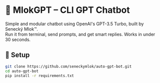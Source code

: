 # 🐍 MlokGPT – CLI GPT Chatbot

Simple and modular chatbot using OpenAI's GPT-3.5 Turbo, built by Senecký Mlok™.  
Run it from terminal, send prompts, and get smart replies. Works in under 30 seconds.

## 🔧 Setup

```bash
git clone https://github.com/seneckymlok/auto-gpt-bot.git
cd auto-gpt-bot
pip install -r requirements.txt

